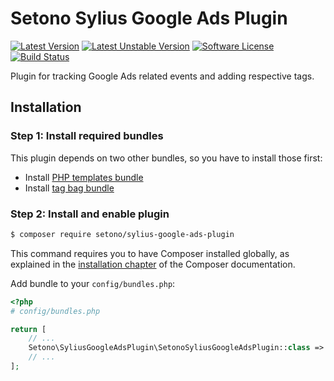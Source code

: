 # Setono Sylius Google Ads Plugin

[![Latest Version][ico-version]][link-packagist]
[![Latest Unstable Version][ico-unstable-version]][link-packagist]
[![Software License][ico-license]](LICENSE)
[![Build Status][ico-github-actions]][link-github-actions]

Plugin for tracking Google Ads related events and adding respective tags.

## Installation

### Step 1: Install required bundles

This plugin depends on two other bundles, so you have to install those first:

- Install [PHP templates bundle](https://github.com/Setono/PhpTemplatesBundle)
- Install [tag bag bundle](https://github.com/Setono/TagBagBundle)

### Step 2: Install and enable plugin

```bash
$ composer require setono/sylius-google-ads-plugin
```

This command requires you to have Composer installed globally, as explained in the [installation chapter](https://getcomposer.org/doc/00-intro.md) of the Composer documentation.

Add bundle to your `config/bundles.php`:

```php
<?php
# config/bundles.php

return [
    // ...
    Setono\SyliusGoogleAdsPlugin\SetonoSyliusGoogleAdsPlugin::class => ['all' => true],
    // ...
];

```

[ico-version]: https://poser.pugx.org/setono/sylius-google-ads-plugin/v/stable
[ico-unstable-version]: https://poser.pugx.org/setono/sylius-google-ads-plugin/v/unstable
[ico-license]: https://poser.pugx.org/setono/sylius-google-ads-plugin/license
[ico-github-actions]: https://github.com/Setono/SyliusGoogleAdsPlugin/workflows/build/badge.svg

[link-packagist]: https://packagist.org/packages/setono/sylius-google-ads-plugin
[link-github-actions]: https://github.com/Setono/SyliusGoogleAdsPlugin/actions
